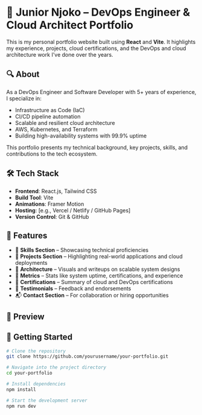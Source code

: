 # 🚀 Junior Njoko – DevOps Engineer & Cloud Architect Portfolio

This is my personal portfolio website built using **React** and **Vite**. It highlights my experience, projects, cloud certifications, and the DevOps and cloud architecture work I've done over the years.

## 🔍 About

As a DevOps Engineer and Software Developer with 5+ years of experience, I specialize in:

- Infrastructure as Code (IaC)
- CI/CD pipeline automation
- Scalable and resilient cloud architecture
- AWS, Kubernetes, and Terraform
- Building high-availability systems with 99.9% uptime

This portfolio presents my technical background, key projects, skills, and contributions to the tech ecosystem.

## 🛠️ Tech Stack

- **Frontend**: React.js, Tailwind CSS
- **Build Tool**: Vite
- **Animations**: Framer Motion
- **Hosting**: [e.g., Vercel / Netlify / GitHub Pages]
- **Version Control**: Git & GitHub

## 📂 Features

- 🔧 **Skills Section** – Showcasing technical proficiencies
- 💼 **Projects Section** – Highlighting real-world applications and cloud deployments
- 🧠 **Architecture** – Visuals and writeups on scalable system designs
- 🧪 **Metrics** – Stats like system uptime, certifications, and experience
- 🧾 **Certifications** – Summary of cloud and DevOps certifications
- 💬 **Testimonials** – Feedback and endorsements
- 📬 **Contact Section** – For collaboration or hiring opportunities

## 📸 Preview



## 🚀 Getting Started

```bash
# Clone the repository
git clone https://github.com/yourusername/your-portfolio.git

# Navigate into the project directory
cd your-portfolio

# Install dependencies
npm install

# Start the development server
npm run dev
